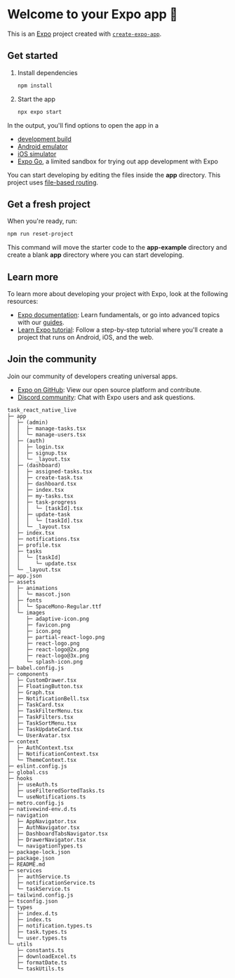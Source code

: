 # Welcome to your Expo app 👋

This is an [Expo](https://expo.dev) project created with [`create-expo-app`](https://www.npmjs.com/package/create-expo-app).

## Get started

1. Install dependencies

   ```bash
   npm install
   ```

2. Start the app

   ```bash
   npx expo start
   ```

In the output, you'll find options to open the app in a

- [development build](https://docs.expo.dev/develop/development-builds/introduction/)
- [Android emulator](https://docs.expo.dev/workflow/android-studio-emulator/)
- [iOS simulator](https://docs.expo.dev/workflow/ios-simulator/)
- [Expo Go](https://expo.dev/go), a limited sandbox for trying out app development with Expo

You can start developing by editing the files inside the **app** directory. This project uses [file-based routing](https://docs.expo.dev/router/introduction).

## Get a fresh project

When you're ready, run:

```bash
npm run reset-project
```

This command will move the starter code to the **app-example** directory and create a blank **app** directory where you can start developing.

## Learn more

To learn more about developing your project with Expo, look at the following resources:

- [Expo documentation](https://docs.expo.dev/): Learn fundamentals, or go into advanced topics with our [guides](https://docs.expo.dev/guides).
- [Learn Expo tutorial](https://docs.expo.dev/tutorial/introduction/): Follow a step-by-step tutorial where you'll create a project that runs on Android, iOS, and the web.

## Join the community

Join our community of developers creating universal apps.

- [Expo on GitHub](https://github.com/expo/expo): View our open source platform and contribute.
- [Discord community](https://chat.expo.dev): Chat with Expo users and ask questions.

```
task_react_native_live
├─ app
│  ├─ (admin)
│  │  ├─ manage-tasks.tsx
│  │  └─ manage-users.tsx
│  ├─ (auth)
│  │  ├─ login.tsx
│  │  ├─ signup.tsx
│  │  └─ _layout.tsx
│  ├─ (dashboard)
│  │  ├─ assigned-tasks.tsx
│  │  ├─ create-task.tsx
│  │  ├─ dashboard.tsx
│  │  ├─ index.tsx
│  │  ├─ my-tasks.tsx
│  │  ├─ task-progress
│  │  │  └─ [taskId].tsx
│  │  ├─ update-task
│  │  │  └─ [taskId].tsx
│  │  └─ _layout.tsx
│  ├─ index.tsx
│  ├─ notifications.tsx
│  ├─ profile.tsx
│  ├─ tasks
│  │  └─ [taskId]
│  │     └─ update.tsx
│  └─ _layout.tsx
├─ app.json
├─ assets
│  ├─ animations
│  │  └─ mascot.json
│  ├─ fonts
│  │  └─ SpaceMono-Regular.ttf
│  └─ images
│     ├─ adaptive-icon.png
│     ├─ favicon.png
│     ├─ icon.png
│     ├─ partial-react-logo.png
│     ├─ react-logo.png
│     ├─ react-logo@2x.png
│     ├─ react-logo@3x.png
│     └─ splash-icon.png
├─ babel.config.js
├─ components
│  ├─ CustomDrawer.tsx
│  ├─ FloatingButton.tsx
│  ├─ Graph.tsx
│  ├─ NotificationBell.tsx
│  ├─ TaskCard.tsx
│  ├─ TaskFilterMenu.tsx
│  ├─ TaskFilters.tsx
│  ├─ TaskSortMenu.tsx
│  ├─ TaskUpdateCard.tsx
│  └─ UserAvatar.tsx
├─ context
│  ├─ AuthContext.tsx
│  ├─ NotificationContext.tsx
│  └─ ThemeContext.tsx
├─ eslint.config.js
├─ global.css
├─ hooks
│  ├─ useAuth.ts
│  ├─ useFilteredSortedTasks.ts
│  └─ useNotifications.ts
├─ metro.config.js
├─ nativewind-env.d.ts
├─ navigation
│  ├─ AppNavigator.tsx
│  ├─ AuthNavigator.tsx
│  ├─ DashboardTabsNavigator.tsx
│  ├─ DrawerNavigator.tsx
│  └─ navigationTypes.ts
├─ package-lock.json
├─ package.json
├─ README.md
├─ services
│  ├─ authService.ts
│  ├─ notificationService.ts
│  └─ taskService.ts
├─ tailwind.config.js
├─ tsconfig.json
├─ types
│  ├─ index.d.ts
│  ├─ index.ts
│  ├─ notification.types.ts
│  ├─ task.types.ts
│  └─ user.types.ts
└─ utils
   ├─ constants.ts
   ├─ downloadExcel.ts
   ├─ formatDate.ts
   └─ taskUtils.ts

```